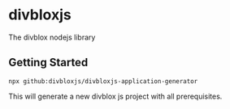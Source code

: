 # divbloxjs

The divblox nodejs library

## Getting Started
`npx github:divbloxjs/divbloxjs-application-generator `

This will generate a new divblox js project with all prerequisites.
